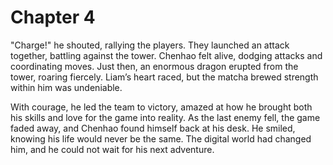 # Chapter 4

"Charge!" he shouted, rallying the players. They launched an attack together, battling against the tower. Chenhao felt alive, dodging attacks and coordinating moves. Just then, an enormous dragon erupted from the tower, roaring fiercely. Liam’s heart raced, but the matcha brewed strength within him was undeniable.

With courage, he led the team to victory, amazed at how he brought both his skills and love for the game into reality. As the last enemy fell, the game faded away, and Chenhao found himself back at his desk. He smiled, knowing his life would never be the same. The digital world had changed him, and he could not wait for his next adventure.